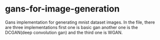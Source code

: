 # gans-for-image-generation
Gans implementation for generating mnist dataset images.
In the file, there are three implementations first one is basic gan another one is the DCGAN(deep convolution gan) and the third one is WGAN.
